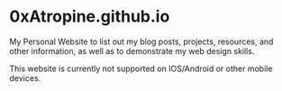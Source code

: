# 0xAtropine.github.io

My Personal Website to list out my blog posts, projects, resources, and other information, as well as to demonstrate my web design skills.

This website is currently not supported on IOS/Android or other mobile devices.
